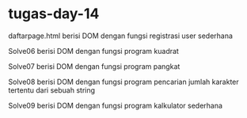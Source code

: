# tugas-day-14

daftarpage.html berisi DOM  dengan fungsi registrasi user sederhana

Solve06 berisi DOM dengan fungsi program kuadrat

Solve07 berisi DOM dengan fungsi program pangkat

Solve08 berisi DOM dengan fungsi program pencarian jumlah karakter tertentu dari sebuah string

Solve09 berisi DOM dengan fungsi program kalkulator sederhana
